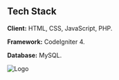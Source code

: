 ## Tech Stack

**Client:** HTML, CSS, JavaScript, PHP.

**Framework:** CodeIgniter 4.

**Database:** MySQL.

![Logo](https://santrikoding.com/storage/tutorial-sets/fPamkyGkCpXRyOpBJIfq0Ym7IseR8zXPcc7e3764.png)
